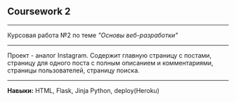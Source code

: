## Coursework 2

---

Курсовая работа №2 по теме _"Основы веб-разработки"_

---

Проект - аналог Instagram. Содержит главную страницу с постами, страницу для одного поста с полным описанием и комментариями, страницы пользователей, страницу поиска.

---

**Навыки:**  HTML, Flask, Jinja Python, deploy(Heroku)